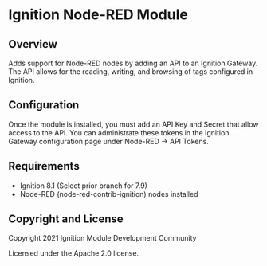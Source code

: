 # Ignition Node-RED Module

## Overview

Adds support for Node-RED nodes by adding an API to an Ignition Gateway. The API allows for the reading, writing, and browsing of tags configured in Ignition.

## Configuration

Once the module is installed, you must add an API Key and Secret that allow access to the API. You can administrate these tokens in the Ignition Gateway configuration page under Node-RED -> API Tokens.

## Requirements

- Ignition 8.1  (Select prior branch for 7.9)
- Node-RED (node-red-contrib-ignition) nodes installed

## Copyright and License

Copyright 2021 Ignition Module Development Community

Licensed under the Apache 2.0 license.
